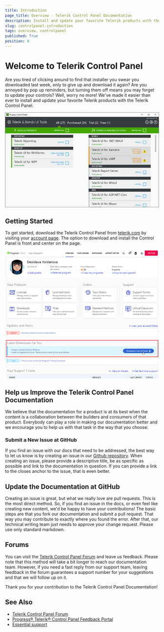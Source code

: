 ```yaml
---
title: Introduction
page_title: Overview - Telerik Control Panel Documentation
description: Install and update your favorite Telerik products with the Telerik Control Panel.
slug: controlpanel-introduction
tags: overview, controlpanel
published: True
position: 0 
---
```


# Welcome to Telerik Control Panel

Are you tired of clicking around to find that installer you swear you downloaded last week, only to give up and download it again? Are you annoyed by pop up reminders, but turning them off means you may forget to update your controls? Well, worry no more! We've made it easier than ever to install and update your favorite Telerik products with the Telerik Control Panel.

![Telerik Control Panel](images/telerik-control-panel-introduction.png)

## Getting Started

To get started, download the Telerik Control Panel from [telerik.com](https://www.telerik.com/) by visiting your [account page](https://www.telerik.com/account/). The option to download and install the Control Panel is front and center on the page.

![Download Telerik Control Panel](images/download-telerik-control-panel.png)


## Help us Improve the Telerik Control Panel Documentation

We believe that the documentation for a product is at its best when the content is a collaboration between the builders and consumers of that product. Everybody can play a role in making our documentation better and we encourage you to help us with that task in the way that you choose:

### Submit a New Issue at GitHub

If you find an issue with our docs that need to be addressed, the best way to let us know is by creating an issue in our [Github repository](https://github.com/telerik/controlpanel-docs/issues). When creating an issue, please provide a descriptive title, be as specific as possible and link to the documentation in question. If you can provide a link to the closes anchor to the issue, that is even better.

## Update the Documentation at GitHub

Creating an issue is great, but what we really love are pull requests. This is the most direct method.  So, if you find an issue in the docs, or even feel like creating new content, we'd be happy to have your contributions! The basic steps are that you fork our documentation and submit a pull request. That way you may contribute to exactly where you found the error.  After that, our technical writing team just needs to approve your change request. Please use only standard markdown. 

## Forums

You can visit the [Telerik Control Panel Forum](https://www.telerik.com/forums/telerik-control-panel) and leave us feedback.  Please note that this method will take a bit longer to reach our documentation team. However, if you need a fast reply from our support team, leaving feedback in the forum guarantees a support number for your suggestions and that we will follow up on it.

Thank you for your contribution to the Telerik Control Panel Documentation!

## See Also

* [Telerik Control Panel Forum](https://www.telerik.com/forums/telerik-control-panel)
* [Progress® Telerik® Control Panel Feedback Portal](https://feedback.telerik.com/controlpanel) 
* [Essential support](http://www.telerik.com/support) 
